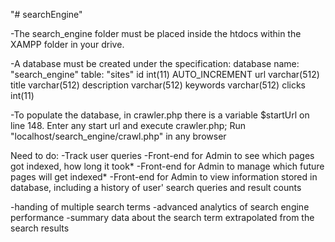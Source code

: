 "# searchEngine" 

-The search_engine folder must be placed inside the htdocs within the XAMPP folder in your drive.

-A database must be created under the specification:
    database name: "search_engine"
    table: "sites"
      id            int(11)     AUTO_INCREMENT 
      url           varchar(512)
      title         varchar(512)
      description   varchar(512)
      keywords      varchar(512)
      clicks        int(11)
    
-To populate the database, in crawler.php there is a variable $startUrl on line 148.
  Enter any start url and execute crawler.php;
    Run "localhost/search_engine/crawl.php" in any browser
    
    
Need to do:
-Track user queries
-Front-end for Admin to see which pages got indexed, how long it took*
-Front-end for Admin to manage which future pages will get indexed*
-Front-end for Admin to view information stored in database, including a history of user' search queries and result counts

-handing of multiple search terms
-advanced analytics of search engine performance
-summary data about the search term extrapolated from the search results

      
